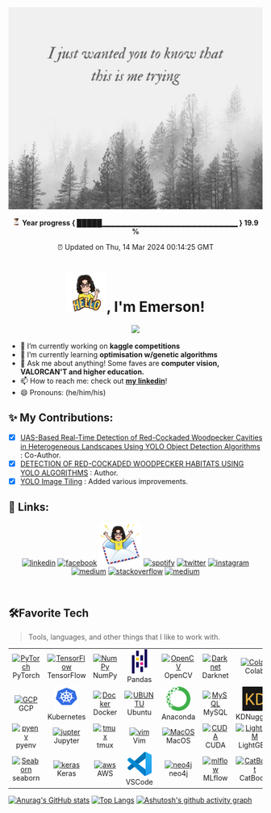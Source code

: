 <p align="center">
<a href="https://open.spotify.com/track/7kt9e9LFSpN1zQtYEl19o1?si=67b666fbca574e14"><img width="511" height="400" src="https://github.com/emersondelemmus/emersondelemmus/blob/master/img/quotable_quote_stretch.png"></a>
</p>

<p align="center">
<img src = "https://github.com/emersondelemmus/emersondelemmus/blob/master/img/hourglass-timer.gif" width="15"/> <b> Year progress { █████▁▁▁▁▁▁▁▁▁▁▁▁▁▁▁▁▁▁▁▁▁▁▁▁▁ } 19.9 % </b>
</p>
<p align="center">
⏰ Updated on Thu, 14 Mar 2024 00:14:25 GMT
</p>


<h1 align="center"> <img height="80" img src="https://github.com/emersondelemmus/emersondelemmus/blob/master/img/hello.png"/>, I'm Emerson!</h1>
<p align="center">
 <img alig src = "https://github-profile-trophy.vercel.app/?username=emersondelemmus&theme=dracula" />
</p>


- 🔭 I’m currently working on **kaggle competitions**
- 🌱 I’m currently learning **optimisation w/genetic algorithms**
- 💬 Ask me about anything! Some faves are **computer vision, VALORCAN'T and higher education.** 
- 📫 How to reach me: check out [**my linkedin**](https://www.linkedin.com/in/edelemmus/)!
- 😄 Pronouns: (he/him/his)

## ✨ My Contributions:
- [X] [UAS-Based Real-Time Detection of Red-Cockaded Woodpecker Cavities in Heterogeneous Landscapes Using YOLO Object Detection Algorithms](https://www.mdpi.com/2072-4292/15/4/883) : Co-Author.
- [X] [DETECTION OF RED-COCKADED WOODPECKER HABITATS USING YOLO ALGORITHMS](https://shsu-ir.tdl.org/bitstream/handle/20.500.11875/3635/DE%20LEMMUS%20II-PRIMARY-2022.pdf?sequence=1&isAllowed=y) : Author.
- [X] [YOLO Image Tiling](https://github.com/emersondelemmus/yolo-tiling) : Added various improvements.

## :link: Links:

<p align="center">
  <a href="https://www.linkedin.com/in/edelemmus/"><img height="75" img src="https://www.vectorlogo.zone/logos/linkedin/linkedin-icon.svg" alt="linkedin"/></a>
  <a href="https://www.kaggle.com/emersondelemmus"><img height="80" img src="https://www.vectorlogo.zone/logos/kaggle/kaggle-icon.svg" alt="facebook"/></a>
  <a href="mailto:edelemmus@gmail.com"><img height="85" img src="https://github.com/emersondelemmus/emersondelemmus/blob/master/img/envelope_greeting.png" alt="email"/></a>
  <a href="https://open.spotify.com/user/12144018445"><img height="80" img src="https://www.vectorlogo.zone/logos/spotify/spotify-icon.svg" alt="spotify"/></a>
  <a href="https://twitter.com/emersondelemmus"><img height="80" img src="https://www.vectorlogo.zone/logos/twitter/twitter-tile.svg" alt="twitter"/></a>
  <a href="https://www.instagram.com/emersondelemmus/"><img height="80" img src="https://www.vectorlogo.zone/logos/instagram/instagram-icon.svg" alt="instagram"/></a>
  <a href="https://medium.com/@edelemmus"><img height="80" img src="https://img.icons8.com/color/96/000000/medium-logo.png" alt="medium"/></a>
  <a href="https://stackoverflow.com/users/8859867/emerson-a-de-lemmus-ii"><img height="80" img src="https://www.vectorlogo.zone/logos/stackoverflow/stackoverflow-tile.svg" alt="stackoverflow"/></a>
  <a href="https://www.verseoftheday.com/"><img height="85" img src="https://upload.wikimedia.org/wikipedia/commons/1/1a/Bibletime-logo.svg" alt="medium"/></a>
</p>


<br>

<h2 align="left" id="emerson-tech">🛠️Favorite Tech</h2>

> Tools, languages, and other things that I like to work with.

<table>
  <tr>
    <td align="center" width="96">
      <a href="https://pytorch.org/">
        <img src="https://www.vectorlogo.zone/logos/pytorch/pytorch-icon.svg" width="48" height="48" alt="PyTorch" />
      </a>
      <br>PyTorch
    </td>
    <td align="center" width="96">
      <a href="https://www.tensorflow.org/">
        <img src="https://www.vectorlogo.zone/logos/tensorflow/tensorflow-icon.svg" width="48" height="48" alt="TensorFlow" />
      </a>
      <br>TensorFlow
    </td>
    <td align="center" width="96">
      <a href="https://numpy.org/">
        <img src="https://www.vectorlogo.zone/logos/numpy/numpy-icon.svg" width="48" height="48" alt="NumPy" />
      </a>
      <br>NumPy
    </td>
    <td align="center" width="96">
      <a href="https://pandas.pydata.org/">
        <img src="https://github.com/devicons/devicon/blob/master/icons/pandas/pandas-original.svg" width="48" height="48" alt="Pandas" />
      </a>
      <br>Pandas
    </td>
    <td align="center" width="96">
      <a href="https://opencv.org/">
        <img src="https://www.vectorlogo.zone/logos/opencv/opencv-icon.svg" width="48" height="48" alt="OpenCV" />
      </a>
      <br>OpenCV
    </td>
    <td align="center" width="96">
      <a href="https://pjreddie.com/darknet/">
        <img src="https://pbs.twimg.com/profile_images/865698590122844160/Kg5dYKkG_400x400.jpg" width="48" height="48" alt="Darknet" />
      </a>
      <br>Darknet
    </td>
    <td align="center" width="96">
      <a href="https://colab.research.google.com/" >
        <img src="https://colab.research.google.com/img/colab_favicon_256px.png" width="48" height="48" alt="Colab" />
      </a>
      <br>Colab
    </td>
    <td align="center" width="96">
      <a href="https://roboflow.com/">
        <img src="https://pbs.twimg.com/profile_images/1426271234145325062/xIWWM_a-_400x400.jpg" width="48" height="48" alt="Roboflow" />
      </a>
      <br>Roboflow
    </td>
    <td align="center" width="96">
      <a href="https://wandb.ai/home">
        <img src="https://wandb.ai/logo.svg" width="48" height="48" alt="wabdb" />
      </a>
      <br>W&B
    </td>
  </tr>
  <tr>
    <td align="center" width="96">
      <a href="https://console.cloud.google.com/marketplace/details/click-to-deploy-images/deeplearning?pli=1" >
        <img src="https://www.vectorlogo.zone/logos/google_cloud/google_cloud-icon.svg" width="48" height="48" alt="GCP" />
      </a>
      <br>GCP
    </td>
    <td align="center" width="96">
      <a href="https://kubernetes.io/" >
        <img src="https://raw.githubusercontent.com/cncf/artwork/master/projects/kubernetes/icon/color/kubernetes-icon-color.svg" width="48" height="48" alt="Kubernetes" />
      </a>
      <br>Kubernetes
    </td>
    <td align="center"  width="96">
      <a href="https://www.docker.com/">
        <img src="https://www.vectorlogo.zone/logos/docker/docker-icon.svg" width="48" height="48" alt="Docker" />
      </a>
      <br>Docker
    </td>
    <td align="center"  width="96">
      <a href="https://ubuntu.com/">
        <img src="https://www.vectorlogo.zone/logos/ubuntu/ubuntu-icon.svg" width="48" height="48" alt="UBUNTU" />
      </a>
      <br>Ubuntu
    </td>
    <td align="center" width="96">
      <a href="https://www.anaconda.com/">
        <img src="https://github.com/devicons/devicon/blob/master/icons/anaconda/anaconda-original.svg" width="48" height="48" alt="Anaconda" />
      </a>
      <br>Anaconda
    </td>
    <td align="center"  width="96">
      <a href="https://www.mysql.com/">
        <img src="https://www.vectorlogo.zone/logos/mysql/mysql-icon.svg" width="48" height="48" alt="MySQL" />
      </a>
      <br>MySQL
    </td>
    <td align="center" width="96">
      <a href="https://www.kdnuggets.com/" >
        <img src="https://github.com/emersondelemmus/emersondelemmus/blob/master/img/KD.png" width="48" height="48" alt="KDNuggets" />
      </a>
      <br>KDNuggets
    </td>
    <td align="center" width="96">
      <a href="https://scikit-learn.org/stable/" >
        <img src="https://upload.wikimedia.org/wikipedia/commons/0/05/Scikit_learn_logo_small.svg" width="48" height="48" alt="sklearn" />
      </a>
      <br>sklearn
    </td>
    <td align="center" width="96">
      <a href="https://openai.com/" >
        <img src="https://github.com/simple-icons/simple-icons/blob/master/icons/openai.svg" width="48" height="48" alt="OpenAI" />
      </a>
      <br>OpenAI
    </td>
  </tr>
  <tr>
   <td align="center" width="96">
      <a href="https://github.com/pyenv" >
        <img src="https://avatars.githubusercontent.com/u/16530698?s=200&v=4" width="48" height="48" alt="pyenv" />
      </a>
      <br>pyenv
    </td>
   <td align="center" width="96">
      <a href="https://jupyter.org/" >
        <img src="https://www.vectorlogo.zone/logos/jupyter/jupyter-icon.svg" width="48" height="48" alt="jupter" />
      </a>
      <br>Jupyter
    </td>
   <td align="center" width="96">
      <a href="https://github.com/tmux/tmux/wiki" >
        <img src="https://vectorwiki.com/images/LWEdW__tmux.svg" width="48" height="48" alt="tmux" />
      </a>
      <br>tmux
    </td>
   <td align="center" width="96">
      <a href="https://www.vim.org/" >
        <img src="https://www.vectorlogo.zone/logos/vim/vim-icon.svg" width="48" height="48" alt="vim" />
      </a>
      <br>Vim
    </td>
   <td align="center" width="96">
      <a href="https://en.wikipedia.org/wiki/Mac_operating_systems" >
        <img src="https://upload.wikimedia.org/wikipedia/en/b/b9/MacOS_original_logo.svg" width="48" height="48" alt="MacOS" />
      </a>
      <br>MacOS
    </td>
   <td align="center" width="96">
      <a href="https://docs.nvidia.com/cuda/cuda-compiler-driver-nvcc/" >
        <img src="https://upload.wikimedia.org/wikipedia/sco/2/21/Nvidia_logo.svg" width="48" height="48" alt="CUDA" />
      </a>
      <br>CUDA
    </td>
   <td align="center" width="96">
      <a href="https://lightgbm.readthedocs.io/en/v3.3.2/" >
        <img src="https://github.com/valohai/ml-logos/blob/master/lightgbm_on_spark.svg" width="48" height="48" alt="LightGBM" />
      </a>
      <br>LightGBM
    </td>
   <td align="center" width="96">
      <a href="https://xgboost.readthedocs.io/en/stable/#" >
        <img src="https://images.opencollective.com/xgboost/3a1e64e/logo/192.png" width="48" height="48" alt="XGBoost" />
      </a>
      <br>XGBoost
    </td>
   <td align="center" width="96">
      <a href="https://ocw.mit.edu/" >
        <img src="https://www.vectorlogo.zone/logos/mitedu/mitedu-icon.svg" width="48" height="48" alt="OCW" />
      </a>
      <br>opencourseware
    </td>
  </tr>
  <tr>
  <td align="center" width="96">
      <a href="https://seaborn.pydata.org/index.html" >
        <img src="https://github.com/gilbarbara/logos/blob/main/logos/seaborn-icon.svg" width="48" height="48" alt="Seaborn" />
      </a>
      <br>seaborn
    </td>
  <td align="center" width="96">
      <a href="https://keras.io/" >
        <img src="https://upload.wikimedia.org/wikipedia/commons/a/ae/Keras_logo.svg" width="48" height="48" alt="keras" />
      </a>
      <br>Keras
    </td>
    <td align="center" width="96">
      <a href="https://aws.amazon.com/" >
        <img src="https://www.vectorlogo.zone/logos/amazon_aws/amazon_aws-icon.svg" width="48" height="48" alt="aws" />
      </a>
      <br>AWS
    </td>
    <td align="center" width="96">
      <a href="https://code.visualstudio.com/" >
        <img src="https://github.com/devicons/devicon/blob/master/icons/vscode/vscode-original.svg" width="48" height="48" alt="vscode" />
      </a>
      <br>VSCode
    </td>
    <td align="center" width="96">
      <a href="https://neo4j.com/" >
        <img src="https://www.vectorlogo.zone/logos/neo4j/neo4j-icon.svg" width="48" height="48" alt="neo4j" />
      </a>
      <br>neo4j
    </td>
     <td align="center" width="96">
      <a href="https://mlflow.org/" >
        <img src="https://avatars.githubusercontent.com/u/61449322?v=4" width="48" height="48" alt="mlflow" />
      </a>
      <br>MLflow
    </td>
    <td align="center" width="96">
      <a href="https://catboost.ai/" >
        <img src="https://upload.wikimedia.org/wikipedia/commons/c/cc/CatBoostLogo.png" width="48" height="48" alt="CatBoost" />
      </a>
      <br>CatBoost
    </td>
    <td align="center" width="96">
    <a href="https://kedro.org/" >
      <img src="https://github.com/simple-icons/simple-icons/blob/master/icons/kedro.svg" width="48" height="48" alt="kedro" />
    </a>
    <br>kedro
  </td>
</tr>
</table>

[![Anurag's GitHub stats](https://github-readme-stats.vercel.app/api?username=emersondelemmus&show_icons=true&theme=jolly)](https://github.com/anuraghazra/github-readme-stats)
[![Top Langs](https://github-readme-stats.vercel.app/api/top-langs/?username=emersondelemmus)](https://github.com/anuraghazra/github-readme-stats)
[![Ashutosh's github activity graph](https://github-readme-activity-graph.vercel.app/graph?username=emersondelemmus&theme=cottoncandy)](https://github.com/ashutosh00710/github-readme-activity-graph)


